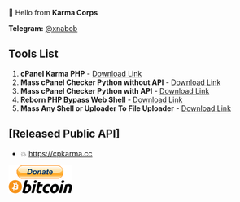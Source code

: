 👋 Hello from **Karma Corps**

**Telegram:** [@xnabob](https://t.me/xnabob)

## Tools List

1. **cPanel Karma PHP** - [Download Link](https://github.com/cpkarma/cPanel-Karma)
2. **Mass cPanel Checker Python without API** - [Download Link](https://github.com/cpkarma/Mass-cPanel-Checker-Python)
3. **Mass cPanel Checker Python with API** - [Download Link](https://github.com/cpkarma/Cpanel-Checker)
4. **Reborn PHP Bypass Web Shell** - [Download Link](https://github.com/cpkarma/Reborn-PHP-Bypass-Webshell)
5. **Mass Any Shell or Uploader To File Uploader** - [Download Link](https://github.com/cpkarma/Mass-Any-Shell-Or-Uploader-To-File-Upload)



## [Released Public API]
- 💥 https://cpkarma.cc

[![bitcoin-black](https://raw.githubusercontent.com/cpkarma/cpkarma/main/bitcoin-donate-black.png)](https://raw.githubusercontent.com/cpkarma/cpkarma/main/btc-address)
<!---
cpkarma/cpkarma is a ✨ special ✨ repository because its `README.md` (this file) appears on your GitHub profile.
You can click the Preview link to take a look at your changes.
--->
